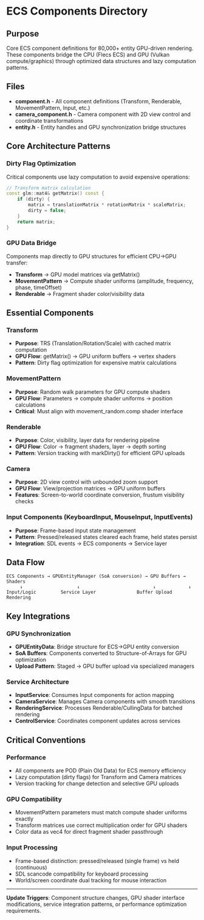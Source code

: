 # ECS Components Directory

## Purpose
Core ECS component definitions for 80,000+ entity GPU-driven rendering. These components bridge the CPU (Flecs ECS) and GPU (Vulkan compute/graphics) through optimized data structures and lazy computation patterns.

## Files
- **component.h** - All component definitions (Transform, Renderable, MovementPattern, Input, etc.)
- **camera_component.h** - Camera component with 2D view control and coordinate transformations
- **entity.h** - Entity handles and GPU synchronization bridge structures

## Core Architecture Patterns

### Dirty Flag Optimization
Critical components use lazy computation to avoid expensive operations:
```cpp
// Transform matrix calculation
const glm::mat4& getMatrix() const {
    if (dirty) {
        matrix = translationMatrix * rotationMatrix * scaleMatrix;
        dirty = false;
    }
    return matrix;
}
```

### GPU Data Bridge
Components map directly to GPU structures for efficient CPU→GPU transfer:
- **Transform** → GPU model matrices via getMatrix()
- **MovementPattern** → Compute shader uniforms (amplitude, frequency, phase, timeOffset)
- **Renderable** → Fragment shader color/visibility data

## Essential Components

### Transform
- **Purpose**: TRS (Translation/Rotation/Scale) with cached matrix computation
- **GPU Flow**: getMatrix() → GPU uniform buffers → vertex shaders
- **Pattern**: Dirty flag optimization for expensive matrix calculations

### MovementPattern
- **Purpose**: Random walk parameters for GPU compute shaders
- **GPU Flow**: Parameters → compute shader uniforms → position calculations
- **Critical**: Must align with movement_random.comp shader interface

### Renderable
- **Purpose**: Color, visibility, layer data for rendering pipeline
- **GPU Flow**: Color → fragment shaders, layer → depth sorting
- **Pattern**: Version tracking with markDirty() for efficient GPU uploads

### Camera
- **Purpose**: 2D view control with unbounded zoom support
- **GPU Flow**: View/projection matrices → GPU uniform buffers
- **Features**: Screen-to-world coordinate conversion, frustum visibility checks

### Input Components (KeyboardInput, MouseInput, InputEvents)
- **Purpose**: Frame-based input state management
- **Pattern**: Pressed/released states cleared each frame, held states persist
- **Integration**: SDL events → ECS components → Service layer

## Data Flow
```
ECS Components → GPUEntityManager (SoA conversion) → GPU Buffers → Shaders
     ↓                    ↓                           ↓            ↓
Input/Logic         Service Layer               Buffer Upload   Rendering
```

## Key Integrations

### GPU Synchronization
- **GPUEntityData**: Bridge structure for ECS→GPU entity conversion
- **SoA Buffers**: Components converted to Structure-of-Arrays for GPU optimization
- **Upload Pattern**: Staged → GPU buffer upload via specialized managers

### Service Architecture
- **InputService**: Consumes Input components for action mapping
- **CameraService**: Manages Camera components with smooth transitions
- **RenderingService**: Processes Renderable/CullingData for batched rendering
- **ControlService**: Coordinates component updates across services

## Critical Conventions

### Performance
- All components are POD (Plain Old Data) for ECS memory efficiency
- Lazy computation (dirty flags) for Transform and Camera matrices
- Version tracking for change detection and selective GPU uploads

### GPU Compatibility
- MovementPattern parameters must match compute shader uniforms exactly
- Transform matrices use correct multiplication order for GPU shaders
- Color data as vec4 for direct fragment shader passthrough

### Input Processing
- Frame-based distinction: pressed/released (single frame) vs held (continuous)
- SDL scancode compatibility for keyboard processing
- World/screen coordinate dual tracking for mouse interaction

---
**Update Triggers**: Component structure changes, GPU shader interface modifications, service integration patterns, or performance optimization requirements.